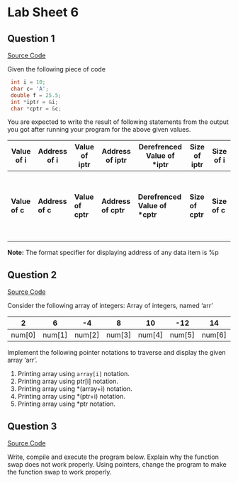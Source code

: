 # Lab Sheet 6

## Question 1

[Source Code](./q1.c)

Given the following piece of code

```c
 int i = 10;    
 char c= 'A';
 double f = 25.5;
 int *iptr = &i;
 char *cptr = &c;
```

 You are expected to write the result of following statements from the output you got after running your program for the above given values. 


| Value of i | Address of i | Value of iptr | Address of iptr | Derefrenced Value of *iptr | Size of iptr | Size of i |
|----------|--------------|---------------|-----------------|----------------------------|--------------|-----------|
| <br><br> |  |  |  |  |  |  |
| **Value of c** | **Address of c** | **Value of cptr** | **Address of cptr** | **Derefrenced Value of \*cptr** | **Size of cptr** | **Size of c** |
| <br><br> |  |  |  |  |  |  |



						
**Note:** The format specifier for displaying address of any data item is %p


## Question 2

[Source Code](./q2.c)


Consider the following array of integers:
Array of integers, named ‘arr’

| 2 | 6 | -4 | 8 | 10 |	-12 | 14 | 16 | 18 | 20 |
|---|---|----|---|----|-----|----|----|----|----|
|num[0]|num[1]|num[2]|num[3]|num[4]|num[5]|num[6]|num[7]|num[8]|num[9]|

Implement the following pointer notations to traverse and display the given array ‘arr’.
1.	Printing array using `array[i]` notation.
2.	Printing array using ptr[i] notation.
3.	Printing array using *(array+i) notation.
4.	Printing array using *(ptr+i) notation.
5.	Printing array using *ptr notation.


## Question 3

[Source Code](./q3.c)

Write, compile and execute the program below. Explain why the function swap does not work properly. Using pointers, change the program to make the function swap to work properly. 
